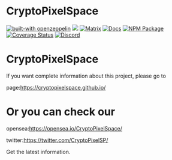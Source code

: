 # CryptoPixelSpace

[![built-with openzeppelin](https://img.shields.io/badge/built%20with-OpenZeppelin-3677FF)](https://docs.openzeppelin.com/) [![](https://img.shields.io/badge/project-IPFS-blue.svg?style=flat-square)](https://ipfs.io/) [![Matrix](https://img.shields.io/badge/matrix-%23ipfs%3Amatrix.org-blue.svg?style=flat-square)](https://matrix.to/#/#ipfs:matrix.org) [![Docs](https://img.shields.io/badge/docs-%F0%9F%93%84-blue)](https://docs.openzeppelin.com/contracts) [![NPM Package](https://img.shields.io/npm/v/@openzeppelin/contracts.svg)](https://www.npmjs.org/package/@openzeppelin/contracts) [![Coverage Status](https://codecov.io/gh/OpenZeppelin/openzeppelin-contracts/graph/badge.svg)](https://codecov.io/gh/OpenZeppelin/openzeppelin-contracts) [![Discord](https://img.shields.io/discord/707?color=blueviolet&label=discord&style=flat-square)](https://discord.gg/24fmuwR)



# CryptoPixelSpace

If you want complete information about this project, please go to

page:https://cryptopixelspace.github.io/  



# Or you can check our

opensea:https://opensea.io/CryptoPixelSpace/

twitter:https://twitter.com/CryptoPixelSP/

Get the latest information.
